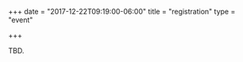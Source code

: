 +++
date = "2017-12-22T09:19:00-06:00"
title = "registration"
type = "event"


+++

<div style="width:100%; text-align:left;">

TBD.

</div></div>
</div>
